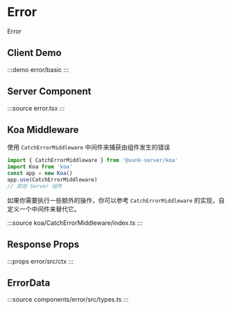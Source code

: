 # Error

Error

## Client Demo

:::demo
error/basic
:::

## Server Component

:::source
error.tsx
:::

## Koa Middleware

使用 `CatchErrorMiddleware` 中间件来捕获由组件发生的错误
```ts
import { CatchErrorMiddleware } from '@vunk-server/koa'
import Koa from 'koa'
const app = new Koa()
app.use(CatchErrorMiddleware)
// 其他 Server 组件
```

如果你需要执行一些额外的操作，你可以参考 `CatchErrorMiddleware` 的实现，自定义一个中间件来替代它。

:::source
koa/CatchErrorMiddleware/index.ts
:::

## Response Props

:::props
error/src/ctx
:::

## ErrorData

:::source
components/error/src/types.ts
:::
